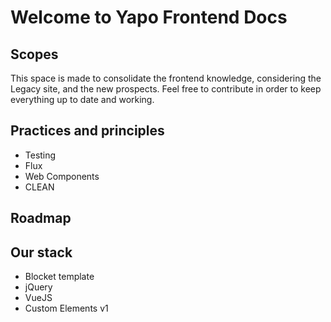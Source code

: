 # Welcome to Yapo Frontend Docs

## Scopes

This space is made to consolidate the frontend knowledge, considering the Legacy site, and the new prospects.
Feel free to contribute in order to keep everything up to date and working.

## Practices and principles

- Testing
- Flux
- Web Components
- CLEAN

## Roadmap

## Our stack

- Blocket template
- jQuery
- VueJS
- Custom Elements v1
